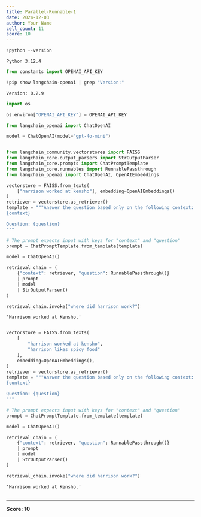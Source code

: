 ```yaml
---
title: Parallel-Runnable-1
date: 2024-12-03
author: Your Name
cell_count: 11
score: 10
---
```


```python
!python --version
```

    Python 3.12.4



```python
from constants import OPENAI_API_KEY
```


```python
!pip show langchain-openai | grep "Version:"
```

    Version: 0.2.9



```python
import os
```


```python
os.environ["OPENAI_API_KEY"] = OPENAI_API_KEY
```


```python
from langchain_openai import ChatOpenAI

model = ChatOpenAI(model="gpt-4o-mini")
```


```python

```


```python
from langchain_community.vectorstores import FAISS
from langchain_core.output_parsers import StrOutputParser
from langchain_core.prompts import ChatPromptTemplate
from langchain_core.runnables import RunnablePassthrough
from langchain_openai import ChatOpenAI, OpenAIEmbeddings

vectorstore = FAISS.from_texts(
    ["harrison worked at kensho"], embedding=OpenAIEmbeddings()
)
retriever = vectorstore.as_retriever()
template = """Answer the question based only on the following context:
{context}

Question: {question}
"""

# The prompt expects input with keys for "context" and "question"
prompt = ChatPromptTemplate.from_template(template)

model = ChatOpenAI()

retrieval_chain = (
    {"context": retriever, "question": RunnablePassthrough()}
    | prompt
    | model
    | StrOutputParser()
)

retrieval_chain.invoke("where did harrison work?")
```




    'Harrison worked at Kensho.'




```python

```


```python
vectorstore = FAISS.from_texts(
    [
        "harrison worked at kensho",
        "harrison likes spicy food"
    ], 
    embedding=OpenAIEmbeddings(),
)
retriever = vectorstore.as_retriever()
template = """Answer the question based only on the following context:
{context}

Question: {question}
"""

# The prompt expects input with keys for "context" and "question"
prompt = ChatPromptTemplate.from_template(template)

model = ChatOpenAI()

retrieval_chain = (
    {"context": retriever, "question": RunnablePassthrough()}
    | prompt
    | model
    | StrOutputParser()
)

retrieval_chain.invoke("where did harrison work?")
```




    'Harrison worked at Kensho.'




```python

```


---
**Score: 10**